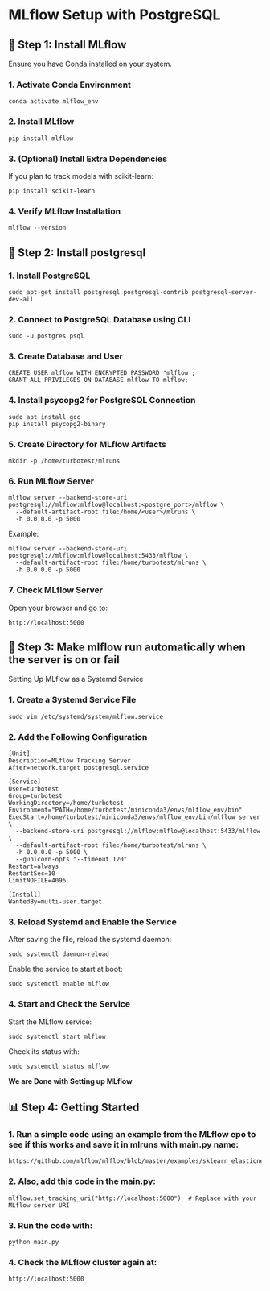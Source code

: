 # MLflow Setup with PostgreSQL

## 🚀  Step 1: Install MLflow

Ensure you have Conda installed on your system.

### 1. Activate Conda Environment

```conda activate mlflow_env```

### 2. Install MLflow

```pip install mlflow```

### 3. (Optional) Install Extra Dependencies

If you plan to track models with scikit-learn:

```pip install scikit-learn```

### 4. Verify MLflow Installation

```mlflow --version```

## 📁  Step 2: Install postgresql 

### 1. Install PostgreSQL

```sudo apt-get install postgresql postgresql-contrib postgresql-server-dev-all```

### 2. Connect to PostgreSQL Database using CLI

```sudo -u postgres psql```

### 3. Create Database and User

```CREATE DATABASE mlflow;
CREATE USER mlflow WITH ENCRYPTED PASSWORD 'mlflow';
GRANT ALL PRIVILEGES ON DATABASE mlflow TO mlflow;
```
### 4. Install psycopg2 for PostgreSQL Connection

```
sudo apt install gcc
pip install psycopg2-binary
```

### 5. Create Directory for MLflow Artifacts

```mkdir -p /home/turbotest/mlruns```

### 6. Run MLflow Server
```
mlflow server --backend-store-uri postgresql://mlflow:mlflow@localhost:<postgre_port>/mlflow \
  --default-artifact-root file:/home/<user>/mlruns \
  -h 0.0.0.0 -p 5000
```
Example:
```
mlflow server --backend-store-uri postgresql://mlflow:mlflow@localhost:5433/mlflow \
  --default-artifact-root file:/home/turbotest/mlruns \
  -h 0.0.0.0 -p 5000
```
### 7. Check MLflow Server

Open your browser and go to:
```
http://localhost:5000
```

## 🏃 Step 3:  Make mlflow run automatically when the server is on or fail

Setting Up MLflow as a Systemd Service

### 1. Create a Systemd Service File
```
sudo vim /etc/systemd/system/mlflow.service
```
### 2. Add the Following Configuration
```
[Unit]
Description=MLflow Tracking Server
After=network.target postgresql.service

[Service]
User=turbotest
Group=turbotest
WorkingDirectory=/home/turbotest
Environment="PATH=/home/turbotest/miniconda3/envs/mlflow_env/bin"
ExecStart=/home/turbotest/miniconda3/envs/mlflow_env/bin/mlflow server \
  --backend-store-uri postgresql://mlflow:mlflow@localhost:5433/mlflow \
  --default-artifact-root file:/home/turbotest/mlruns \
  -h 0.0.0.0 -p 5000 \
  --gunicorn-opts "--timeout 120"
Restart=always
RestartSec=10
LimitNOFILE=4096

[Install]
WantedBy=multi-user.target
```
### 3. Reload Systemd and Enable the Service

After saving the file, reload the systemd daemon:
```
sudo systemctl daemon-reload
```
Enable the service to start at boot:
```
sudo systemctl enable mlflow
```
### 4. Start and Check the Service

Start the MLflow service:
```
sudo systemctl start mlflow
```
Check its status with:
```
sudo systemctl status mlflow
```
**We are Done with Setting up MLflow**

## 📊 Step 4:  Getting Started


### 1. Run a simple code using an example from the MLflow epo to see if this works and save it in mlruns with main.py name:
```
https://github.com/mlflow/mlflow/blob/master/examples/sklearn_elasticnet_wine/train.py
```

### 2. Also, add this code in the main.py:
```
mlflow.set_tracking_uri("http://localhost:5000")  # Replace with your MLflow server URI
```
### 3. Run the code with:
```
python main.py
```
### 4. Check the MLflow cluster again at:
```
http://localhost:5000
```
